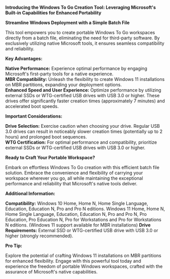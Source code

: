 **Introducing the Windows To Go Creation Tool: Leveraging Microsoft's Built-in Capabilities for Enhanced Portability**  

**Streamline Windows Deployment with a Simple Batch File**  

This tool empowers you to create portable Windows To Go workspaces directly from a batch file, eliminating the need for third-party software. By exclusively utilizing native Microsoft tools, it ensures seamless compatibility and reliability.  

**Key Advantages:**  

**Native Performance:** Experience optimal performance by engaging Microsoft's first-party tools for a native experience.  
**MBR Compatibility:** Unleash the flexibility to create Windows 11 installations on MBR partitions, expanding your deployment options.  
**Enhanced Speed and User Experience:** Optimize performance by utilizing external SSDs or WTG-certified USB drives with USB 3.0 or higher. These drives offer significantly faster creation times (approximately 7 minutes) and accelerated boot speeds.  

**Important Considerations:**

**Drive Selection:** Exercise caution when choosing your drive. Regular USB 3.0 drives can result in noticeably slower creation times (potentially up to 2 hours) and prolonged boot sequences.   
**WTG Certification:** For optimal performance and compatibility, prioritize external SSDs or WTG-certified USB drives with USB 3.0 or higher.  

**Ready to Craft Your Portable Workspace?**  

Embark on effortless Windows To Go creation with this efficient batch file solution. Embrace the convenience and flexibility of carrying your workspace wherever you go, all while maintaining the exceptional performance and reliability that Microsoft's native tools deliver.  

**Additional Information:**  

**Compatibility:** Windows 10 Home, Home N, Home Single Language, Education, Education N, Pro and Pro N editions. Windows 11 Home, Home N, Home Single Language, Education, Education N, Pro and Pro N, Pro Education, Pro Education N, Pro for Workstations and Pro for Workstations N editions. (Windows 11 support available for MBR installations)
**Drive Requirements:** External SSD or WTG-certified USB drive with USB 3.0 or higher (strongly recommended).

**Pro Tip:**

Explore the potential of crafting Windows 11 installations on MBR partitions for enhanced flexibility.
Engage with this powerful tool today and experience the freedom of portable Windows workspaces, crafted with the assurance of Microsoft's native capabilities.
